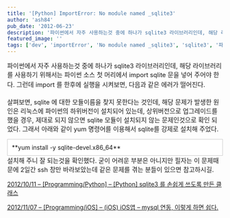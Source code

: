 ```yaml
---
title: '[Python] ImportError: No module named _sqlite3'
author: 'ash84'
pub_date: '2012-06-23'
description: '파이썬에서 자주 사용하는것 중에 하나가 sqlite3 라이브러리인데, 해당 라이브러리를 사용하기 위해서는 파이썬 소스 첫 머리에서 import sqlite 문을 넣어 주어야 한다. 그런데 import 를 한후에 실행을 시켜보면, 다음과 같은 에러가 떨어진다.'
featured_image: ''
tags: ['dev', 'importError', 'No module named _sqlite3', 'sqlite3', '파이썬']
---
```



<span style="font-size: 11pt; ">파이썬에서 자주 사용하는것 중에 하나가 sqlite3 라이브러리인데, 해당 라이브러리를 사용하기 위해서는 파이썬 소스 첫 머리에서 import sqlite 문을 넣어 주어야 한다. </span><span style="font-size: 11pt; line-height: 2; ">그런데 import 를 한후에 실행을 시켜보면, 다음과 같은 에러가 떨어진다. </span>

<script src="https://gist.github.com/2978144.js?file=gistfile1.py"></script>

<span style="font-size: 11pt; ">살펴보면, sqlite 에 대한 모듈이름을 찾지 못한다는 것인데, 해당 문제가 발생한 원인은 리눅스에 파이썬의 하위버전이 설치되어 있는데, 상위버전으로 업그레이드를 했을 경우, 제대로 되지 않으면 sqlite 모듈이 설치되지 않는 문제인것으로 확인 되었다. 그래서 아래와 같이 yum 명령어를 이용해서 sqlite를 강제로 설치해 주었다. </span>

<div class="txc-textbox" style="border: 1px solid rgb(203, 203, 203); background-color: rgb(255, 255, 255); padding: 10px; ">**yum install -y sqlite-devel.x86_64**

</div><span style="font-size: 11pt; ">설치해 주니 잘 되는것을 확인했다. 굳이 어려운 부분은 아니지만 필자는 이 문제때문에 2일간 ssh 창만 바라보았는데 같은 문제를 겪는 분들이 있으면 참고하시길. </span>

[2012/10/11 – [Programming/Python] – [Python] sqlite3 를 손쉽게 쓰도록 만든 클래스](http://ash84.tistory.com/834)

[2012/11/07 – [Programming/iOS] – (iOS) iOS앱 – mysql 연동, 이렇게 하면 쉽다.](http://ash84.tistory.com/846)

[  
](http://ash84.tistory.com/834)



